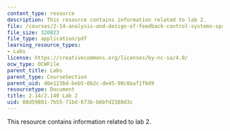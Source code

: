 ```yaml
---
content_type: resource
description: This resource contains information related to lab 2.
file: /courses/2-14-analysis-and-design-of-feedback-control-systems-spring-2014/08d598817b5571bd673bb6bfd2388d3c_MIT2_14S14_Lab_2.pdf
file_size: 320823
file_type: application/pdf
learning_resource_types:
- Labs
license: https://creativecommons.org/licenses/by-nc-sa/4.0/
ocw_type: OCWFile
parent_title: Labs
parent_type: CourseSection
parent_uid: d0e123bd-beb5-6b2c-de45-98c0aaf1f6d9
resourcetype: Document
title: 2.14/2.140 Lab 2
uid: 08d59881-7b55-71bd-673b-b6bfd2388d3c
---
```

This resource contains information related to lab 2.